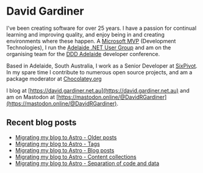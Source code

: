 # David Gardiner

I've been creating software for over 25 years. I have a passion for continual learning and improving quality, and enjoy being in and creating environments where these happen. A [Microsoft MVP](https://mvp.microsoft.com/en-us/PublicProfile/5001655) (Development Technologies), I run the [Adelaide .NET User Group](https://www.adnug.net) and am on the organising team for the [DDD Adelaide](https://www.dddadelaide.com) developer conference.

Based in Adelaide, South Australia, I work as a Senior Developer at [SixPivot](https://www.sixpivot.com.au). In my spare time I contribute to numerous open source projects, and am a package moderator at [Chocolatey.org](https://chocolatey.org)

I blog at [https://david.gardiner.net.au](https://david.gardiner.net.au) and am on Mastodon at [https://mastodon.online/@DavidRGardiner](https://mastodon.online/@DavidRGardiner).

## Recent blog posts

<!--START_SECTION:posts-->
* [Migrating my blog to Astro - Older posts](https:&#x2F;&#x2F;david.gardiner.net.au&#x2F;2025&#x2F;06&#x2F;migrating-to-astro-older-posts)
* [Migrating my blog to Astro - Tags](https:&#x2F;&#x2F;david.gardiner.net.au&#x2F;2025&#x2F;06&#x2F;migrating-to-astro-tags)
* [Migrating my blog to Astro - Blog posts](https:&#x2F;&#x2F;david.gardiner.net.au&#x2F;2025&#x2F;06&#x2F;migrating-to-astro-posts)
* [Migrating my blog to Astro - Content collections](https:&#x2F;&#x2F;david.gardiner.net.au&#x2F;2025&#x2F;06&#x2F;migrating-to-astro-collections)
* [Migrating my blog to Astro - Separation of code and data](https:&#x2F;&#x2F;david.gardiner.net.au&#x2F;2025&#x2F;06&#x2F;migrating-to-astro-separation)
<!--END_SECTION:posts-->
